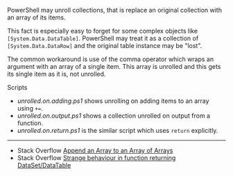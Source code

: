 
PowerShell may unroll collections, that is replace an original collection with
an array of its items.

This fact is especially easy to forget for some complex objects like
`[System.Data.DataTable]`. PowerShell may treat it as a collection of
`[System.Data.DataRow]` and the original table instance may be "lost".

The common workaround is use of the comma operator which wraps an argument with
an array of a single item. This array is unrolled and this gets its single item
as it is, not unrolled.

Scripts

- *unrolled.on.adding.ps1* shows unrolling on adding items to an array using `+=`.
- *unrolled.on.output.ps1* shows a collection unrolled on output from a function.
- *unrolled.on.return.ps1* is the similar script which uses `return` explicitly.

---

- Stack Overflow [Append an Array to an Array of Arrays](http://stackoverflow.com/q/6157179/323582)
- Stack Overflow [Strange behaviour in function returning DataSet/DataTable](http://stackoverflow.com/q/1918190/323582)
